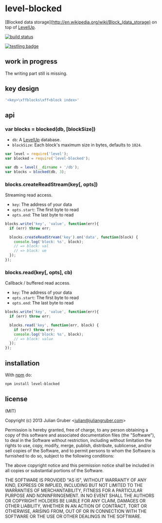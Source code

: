 
# level-blocked

[Blocked data storage](http://en.wikipedia.org/wiki/Block_(data_storage)
on top of [LevelUp](https://github.com/rvagg/node-levelup).

[![build status](https://secure.travis-ci.org/juliangruber/level-blocked.png)](http://travis-ci.org/juliangruber/level-blocked)

[![testling badge](https://ci.testling.com/juliangruber/level-blocked.png)](https://ci.testling.com/juliangruber/level-blocked)

## work in progress

The writing part still is missing.

## key design

```js
'<key>\xffblocks\xff<block index>'
```

## api

### var blocks = blocked(db, [blockSize])

* `db`: A [LevelUp](https://github.com/rvagg/node-levelup) database.
* `blockSize`: Each block's maximum size in bytes, defaults to `1024`.

```js
var level = require('level');
var blocked = require('level-blocked');

var db = level(__dirname + '/db');
var blocks = blocked(db, 3);
```

### blocks.createReadStream(key[, opts])

Streaming read access.

* `key`: The address of your data
* `opts.start`: The first byte to read
* `opts.end`: The last byte to read

```js
blocks.write('key', 'value', function(err){
  if (err) throw err;

  blocks.createReadStream('key').on('data', function(block) {
    console.log('block: %s', block);
    // => block: val
    // => block: ue
  });
});
```

### blocks.read(key[, opts], cb)

Callback / buffered read access.

* `key`: The address of your data
* `opts.start`: The first byte to read
* `opts.end`: The last byte to read

```js
blocks.write('key', 'value', function(err){
  if (err) throw err;

  blocks.read('key', function(err, block) {
    if (err) throw err;
    console.log('block: %s', block);
    // => block: value
  });
});
```

## installation

With [npm](https://npmjs.org) do:

```bash
npm install level-blocked
```

## license

(MIT)

Copyright (c) 2013 Julian Gruber &lt;julian@juliangruber.com&gt;

Permission is hereby granted, free of charge, to any person obtaining a copy of
this software and associated documentation files (the "Software"), to deal in
the Software without restriction, including without limitation the rights to
use, copy, modify, merge, publish, distribute, sublicense, and/or sell copies
of the Software, and to permit persons to whom the Software is furnished to do
so, subject to the following conditions:

The above copyright notice and this permission notice shall be included in all
copies or substantial portions of the Software.

THE SOFTWARE IS PROVIDED "AS IS", WITHOUT WARRANTY OF ANY KIND, EXPRESS OR
IMPLIED, INCLUDING BUT NOT LIMITED TO THE WARRANTIES OF MERCHANTABILITY,
FITNESS FOR A PARTICULAR PURPOSE AND NONINFRINGEMENT. IN NO EVENT SHALL THE
AUTHORS OR COPYRIGHT HOLDERS BE LIABLE FOR ANY CLAIM, DAMAGES OR OTHER
LIABILITY, WHETHER IN AN ACTION OF CONTRACT, TORT OR OTHERWISE, ARISING FROM,
OUT OF OR IN CONNECTION WITH THE SOFTWARE OR THE USE OR OTHER DEALINGS IN THE
SOFTWARE.
